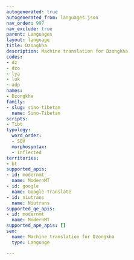 ```yaml
---
autogenerated: true
autogenerated_from: languages.json
nav_order: 997
nav_exclude: true
parent: Languages
layout: language
title: Dzongkha
description: Machine translation for Dzongkha
codes:
- dz
- dzo
- lya
- luk
- adp
names:
- Dzongkha
family:
- slug: sino-tibetan
  name: Sino-Tibetan
scripts:
- Tibt
typology:
  word_order:
  - SOV
  morphosyntax:
  - inflected
territories:
- bt
supported_apis:
- id: modernmt
  name: ModernMT
- id: google
  name: Google Translate
- id: niutrans
  name: Niutrans
supported_qe_apis:
- id: modernmt
  name: ModernMT
supported_ape_apis: []
seo:
  name: Machine translation for Dzongkha
  type: Language

---
```


